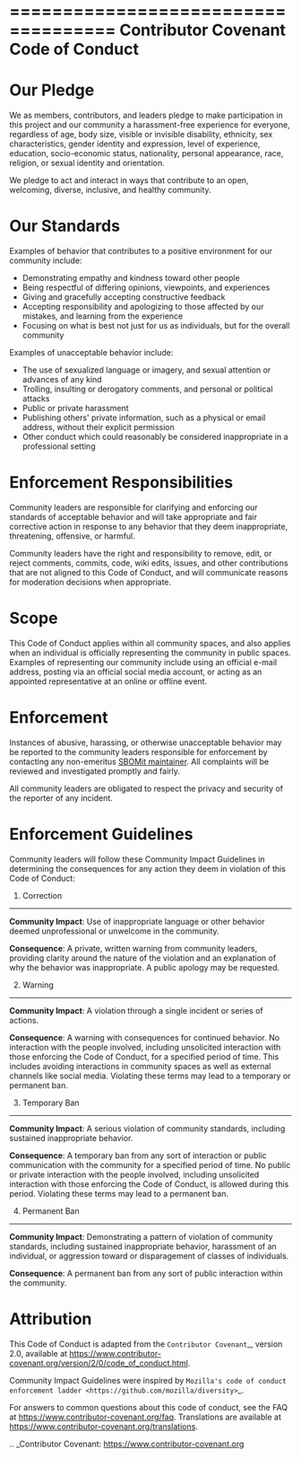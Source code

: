 ====================================
Contributor Covenant Code of Conduct
====================================

Our Pledge
==========

We as members, contributors, and leaders pledge to make participation in this
project and our community a harassment-free experience for everyone, regardless
of age, body size, visible or invisible disability, ethnicity, sex
characteristics, gender identity and expression, level of experience,
education, socio-economic status, nationality, personal appearance, race,
religion, or sexual identity and orientation.

We pledge to act and interact in ways that contribute to an open, welcoming,
diverse, inclusive, and healthy community.

Our Standards
=============

Examples of behavior that contributes to a positive environment for our
community include:

* Demonstrating empathy and kindness toward other people
* Being respectful of differing opinions, viewpoints, and experiences
* Giving and gracefully accepting constructive feedback
* Accepting responsibility and apologizing to those affected by our mistakes,
  and learning from the experience
* Focusing on what is best not just for us as individuals, but for the
  overall community

Examples of unacceptable behavior include:

* The use of sexualized language or imagery, and sexual attention or
  advances of any kind
* Trolling, insulting or derogatory comments, and personal or political attacks
* Public or private harassment
* Publishing others' private information, such as a physical or email
  address, without their explicit permission
* Other conduct which could reasonably be considered inappropriate in a
  professional setting

Enforcement Responsibilities
============================

Community leaders are responsible for clarifying and enforcing our standards of
acceptable behavior and will take appropriate and fair corrective action in
response to any behavior that they deem inappropriate, threatening, offensive,
or harmful.

Community leaders have the right and responsibility to remove, edit, or reject
comments, commits, code, wiki edits, issues, and other contributions that are
not aligned to this Code of Conduct, and will communicate reasons for moderation
decisions when appropriate.

Scope
=====

This Code of Conduct applies within all community spaces, and also applies when
an individual is officially representing the community in public spaces.
Examples of representing our community include using an official e-mail address,
posting via an official social media account, or acting as an appointed
representative at an online or offline event.

Enforcement
===========

Instances of abusive, harassing, or otherwise unacceptable behavior may be
reported to the community leaders responsible for enforcement by contacting any
non-emeritus [SBOMit maintainer](MAINTAINERS.md).  All complaints will be 
reviewed and investigated promptly and fairly.

All community leaders are obligated to respect the privacy and security of the
reporter of any incident.

Enforcement Guidelines
======================

Community leaders will follow these Community Impact Guidelines in determining
the consequences for any action they deem in violation of this Code of Conduct:

1. Correction
-------------

**Community Impact**: Use of inappropriate language or other behavior deemed
unprofessional or unwelcome in the community.

**Consequence**: A private, written warning from community leaders, providing
clarity around the nature of the violation and an explanation of why the
behavior was inappropriate. A public apology may be requested.

2. Warning
----------

**Community Impact**: A violation through a single incident or series
of actions.

**Consequence**: A warning with consequences for continued behavior. No
interaction with the people involved, including unsolicited interaction with
those enforcing the Code of Conduct, for a specified period of time. This
includes avoiding interactions in community spaces as well as external channels
like social media. Violating these terms may lead to a temporary or
permanent ban.

3. Temporary Ban
----------------

**Community Impact**: A serious violation of community standards, including
sustained inappropriate behavior.

**Consequence**: A temporary ban from any sort of interaction or public
communication with the community for a specified period of time. No public or
private interaction with the people involved, including unsolicited interaction
with those enforcing the Code of Conduct, is allowed during this period.
Violating these terms may lead to a permanent ban.

4. Permanent Ban
----------------

**Community Impact**: Demonstrating a pattern of violation of community
standards, including sustained inappropriate behavior,  harassment of an
individual, or aggression toward or disparagement of classes of individuals.

**Consequence**: A permanent ban from any sort of public interaction within
the community.

Attribution
===========

This Code of Conduct is adapted from the `Contributor Covenant`_,
version 2.0, available at
https://www.contributor-covenant.org/version/2/0/code_of_conduct.html.

Community Impact Guidelines were inspired by `Mozilla's code of conduct
enforcement ladder <https://github.com/mozilla/diversity>`_.

For answers to common questions about this code of conduct, see the FAQ at
https://www.contributor-covenant.org/faq. Translations are available at
https://www.contributor-covenant.org/translations.

.. _Contributor Covenant: https://www.contributor-covenant.org
